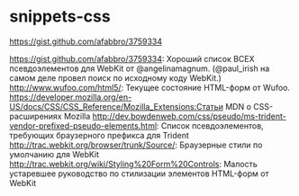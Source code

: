 # snippets-css

https://gist.github.com/afabbro/3759334

https://gist.github.com/afabbro/3759334: Хороший список ВСЕХ псевдоэлементов для WebKit от @angelinamagnum. (@paul_irish на самом деле провел поиск по исходному коду WebKit.)
http://www.wufoo.com/html5/: Текущее состояние HTML-форм от Wufoo.
https://developer.mozilla.org/en-US/docs/CSS/CSS_Reference/Mozilla_Extensions:Статьи MDN о CSS-расширениях Mozilla
http://dev.bowdenweb.com/css/pseudo/ms-trident-vendor-prefixed-pseudo-elements.html: Список псевдоэлементов, требующих браузерного префикса для Trident
http://trac.webkit.org/browser/trunk/Source/: Браузерные стили по умолчанию для WebKit
http://trac.webkit.org/wiki/Styling%20Form%20Controls: Малость устаревшее руководство по стилизации элементов HTML-форм от WebKit

